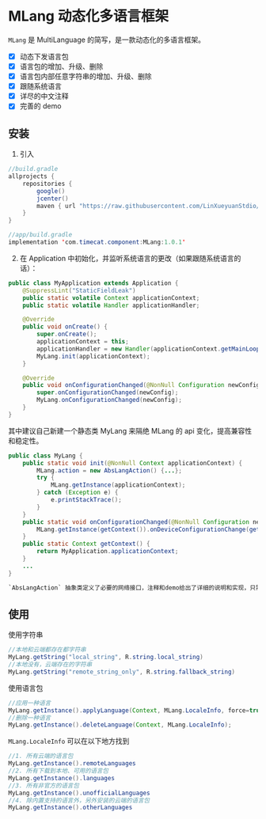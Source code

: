 # MLang 动态化多语言框架

`MLang` 是 MultiLanguage 的简写，是一款动态化的多语言框架。

- [x] 动态下发语言包
- [x] 语言包的增加、升级、删除
- [x] 语言包内部任意字符串的增加、升级、删除
- [x] 跟随系统语言
- [x] 详尽的中文注释
- [x] 完善的 demo

## 安装

1. 引入

```java
//build.gradle
allprojects {
    repositories {
        google()
        jcenter()
        maven { url "https://raw.githubusercontent.com/LinXueyuanStdio/MLang/main/dist" }
    }
}

//app/build.gradle
implementation 'com.timecat.component:MLang:1.0.1'
```

2. 在 Application 中初始化，并监听系统语言的更改（如果跟随系统语言的话）：
```java
public class MyApplication extends Application {
    @SuppressLint("StaticFieldLeak")
    public static volatile Context applicationContext;
    public static volatile Handler applicationHandler;

    @Override
    public void onCreate() {
        super.onCreate();
        applicationContext = this;
        applicationHandler = new Handler(applicationContext.getMainLooper());
        MyLang.init(applicationContext);
    }

    @Override
    public void onConfigurationChanged(@NonNull Configuration newConfig) {
        super.onConfigurationChanged(newConfig);
        MyLang.onConfigurationChanged(newConfig);
    }
}

```
其中建议自己新建一个静态类 MyLang 来隔绝 MLang 的 api 变化，提高兼容性和稳定性。
```java
public class MyLang {
    public static void init(@NonNull Context applicationContext) {
        MLang.action = new AbsLangAction() {...};
        try {
            MLang.getInstance(applicationContext);
        } catch (Exception e) {
            e.printStackTrace();
        }
    }
    public static void onConfigurationChanged(@NonNull Configuration newConfig) {
        MLang.getInstance(getContext()).onDeviceConfigurationChange(getContext(), newConfig);
    }
    public static Context getContext() {
        return MyApplication.applicationContext;
    }
    ...
}

`AbsLangAction` 抽象类定义了必要的网络接口，注释和demo给出了详细的说明和实现，只需照抄即可。

```
## 使用

使用字符串
```java
//本地和云端都存在都字符串
MyLang.getString("local_string", R.string.local_string)
//本地没有，云端存在的字符串
MyLang.getString("remote_string_only", R.string.fallback_string)
```
使用语言包
```java
//应用一种语言
MyLang.getInstance().applyLanguage(Context, MLang.LocaleInfo, force=true, init=false);
//删除一种语言
MyLang.getInstance().deleteLanguage(Context, MLang.LocaleInfo);
```
`MLang.LocaleInfo` 可以在以下地方找到
```java
//1. 所有云端的语言包
MyLang.getInstance().remoteLanguages
//2. 所有下载到本地、可用的语言包
MyLang.getInstance().languages
//3. 所有非官方的语言包
MyLang.getInstance().unofficialLanguages
//4. 除内置支持的语言外，另外安装的云端的语言包
MyLang.getInstance().otherLanguages
```
